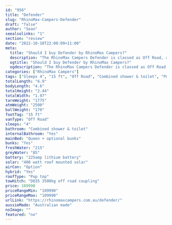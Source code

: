 ```yaml
---
id: "956"
title: "Defender"
slug: "RhinoMax-Campers-Defender"
draft: "false"
author: "Sean"
seealsolinks: "1"
section: "review"
date: "2022-10-10T22:00:09+11:00"
meta:
  title: "Should I buy Defender by RhinoMax Campers?"
  description: "The RhinoMax Campers Defender is classed as Off Road, and sleeps 4 people. It is Australian made and comes in at 15 ft. It generally has Combined shower & toilet."
  ogtitle: "Should I buy Defender by RhinoMax Campers?"
  ogdescription: "The RhinoMax Campers Defender is classed as Off Road, and sleeps 4 people. It is Australian made and comes in at 15 ft. It generally has Combined shower & toilet."
categories: ["RhinoMax Campers"]
tags: ["Sleeps 4", "15 ft", "Off Road", "Combined shower & toilet", "Pop top", "Over 100k", "Australian made"]
totalLength: "6.9"
bodyLength: "4.6"
totalHeight: "2.44"
totalWidth: "1.97"
tareWeight: "1775"
atmWeight: "2500"
ballWeight: "170"
footTag: "15 ft"
vanType: "Off Road"
sleeps: "4"
bathroom: "Combined shower & toilet"
internalBathroom: "Yes"
mainBed: "Queen + optional bunks"
bunks: "Yes"
freshWater: "215"
greyWater: "85"
battery: "225amp lithium battery"
solar: "400 watt roof mounted solar"
airCon: "Option"
hybrid: "Yes"
roofType: "Pop top"
towHitch: "DO35 3500kg off road coupling"
price: 109990
priceRangeMin: "109990"
priceRangeMax: "109990"
urlLink: "https://rhinomaxcampers.com.au/defender/"
aussieMade: "Australian made"
noImage: ""
featured: "no"
---
```

